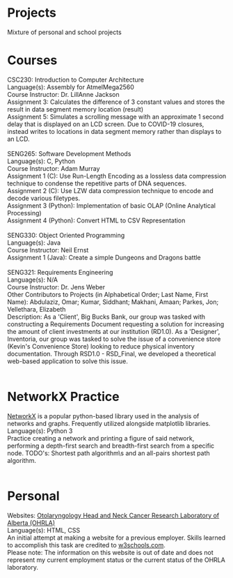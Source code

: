 # Projects
Mixture of personal and school projects

# Courses
CSC230: Introduction to Computer Architecture<br>
Language(s): Assembly for AtmelMega2560<br>
Course Instructor: Dr. LillAnne Jackson<br>
Assignment 3: Calculates the difference of 3 constant values and stores the result in data segment memory location (result)<br>
Assignment 5: Simulates a scrolling message with an approximate 1 second delay that is displayed on an LCD screen. Due to COVID-19 closures, instead writes to locations in data segment memory rather than displays to an LCD.<br>
<br>
SENG265: Software Development Methods<br>
Language(s): C, Python<br>
Course Instructor: Adam Murray<br>
Assignment 1 (C): Use Run-Length Encoding as a lossless data compression technique to condense the repetitive parts of DNA sequences.<br>
Assignment 2 (C): Use LZW data compression technique to encode and decode various filetypes.<br>
Assignment 3 (Python): Implementation of basic OLAP (Online Analytical Processing)<br>
Assignment 4 (Python): Convert HTML to CSV Representation<br>
<br>
SENG330: Object Oriented Programming<br>
Language(s): Java<br>
Course Instructor: Neil Ernst<br>
Assignment 1 (Java): Create a simple Dungeons and Dragons battle<br>
<br>
SENG321: Requirements Engineering<br>
Language(s): N/A<br>
Course Instructor: Dr. Jens Weber<br>
Other Contributors to Projects (in Alphabetical Order; Last Name, First Name): Abdulaziz, Omar; Kumar, Siddhant; Makhani, Amaan; Parkes, Jon; Vellethara, Elizabeth<br>
Description: As a 'Client', Big Bucks Bank, our group was tasked with constructing a Requirements Document requesting a solution for increasing the amount of client investments at our institution (RD1.0). As a 'Designer', Inventoria, our group was tasked to solve the issue of a convenience store (Kevin's Convenience Store) looking to reduce physical inventory documentation. Through RSD1.0 - RSD_Final, we developed a theoretical web-based application to solve this issue.<br>
<br>
# NetworkX Practice
<a href="https://networkx.github.io/">NetworkX</a> is a popular python-based library used in the analysis of networks and graphs. Frequently utilized alongside matplotlib libraries.<br>
Language(s): Python 3<br>
Practice creating a network and printing a figure of said network, performing a depth-first search and breadth-first search from a specific node. 
TODO's: Shortest path algorithm\s and an all-pairs shortest path algorithm.<br>
<br>
# Personal
Websites: <a href="https://htmlpreview.github.io/?https://github.com/cdlindsa/Projects/blob/master/Personal_Projects/Websites/OHRLA/home.htm">Otolaryngology Head and Neck Cancer Research Laboratory of Alberta (OHRLA)</a><br>
Language(s): HTML, CSS<br>
An initial attempt at making a website for a previous employer. Skills learned to accomplish this task are credited to <a href="https://www.w3schools.com/">w3schools.com</a>. <br>
Please note: The information on this website is out of date and does not represent my current employment status or the current status of the OHRLA laboratory.<br>
<br>
